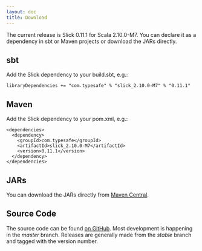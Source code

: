 ```yaml
---
layout: doc
title: Download
---
```


The current release is Slick 0.11.1 for Scala 2.10.0-M7.
You can declare it as a dependency in sbt or Maven projects or download the
JARs directly.

## sbt

Add the Slick dependency to your build.sbt, e.g.:

    libraryDependencies += "com.typesafe" % "slick_2.10.0-M7" % "0.11.1"

## Maven
 
Add the Slick dependency to your pom.xml, e.g.:

    <dependencies>
      <dependency>
        <groupId>com.typesafe</groupId>
        <artifactId>slick_2.10.0-M7</artifactId>
        <version>0.11.1</version>
      </dependency>
    </dependencies>

## JARs

You can download the JARs directly from
[Maven Central](http://search.maven.org/#search|ga|1|g%3A%22com.typesafe%22).

## Source Code

The source code can be found [on GitHub](http://github.com/slick/slick).
Most development is happening in the *master* branch. Releases are generally made
from the *stable* branch and tagged with the version number.
